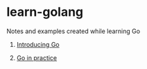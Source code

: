 # learn-golang
Notes and examples created while learning Go

1. [Introducing Go](https://github.com/cjblakely/books/blob/master/golang/introducing-go.pdf "Introducing Go")

2. [Go in practice](https://github.com/cjblakely/books/blob/master/golang/go-in-practice.pdf "Go in practice")
